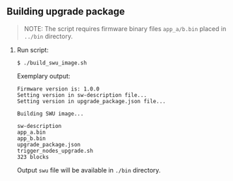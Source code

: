 ## Building upgrade package

> NOTE: The script requires firmware binary files `app_a/b.bin` placed in
> `../bin` directory.

1. Run script:

    ```
    $ ./build_swu_image.sh
    ```

    Exemplary output:

    ```
    Firmware version is: 1.0.0
    Setting version in sw-description file...
    Setting version in upgrade_package.json file...

    Building SWU image...

    sw-description
    app_a.bin
    app_b.bin
    upgrade_package.json
    trigger_nodes_upgrade.sh
    323 blocks
    ```

    Output `swu` file will be available in `./bin` directory.